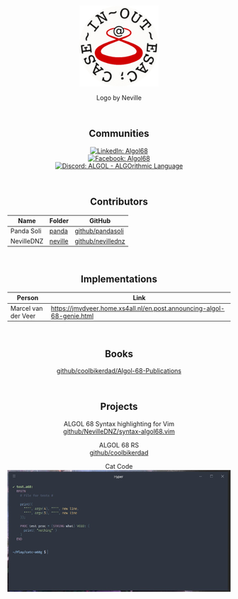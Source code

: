 <div align='center'>

<img src='doc/icon.png' alt='ALGOL logo icon' height='182'/>

Logo by Neville

<br/>

## Communities
[![LinkedIn: Algol68](https://img.shields.io/badge/Algol68-0a66c2?style=for-the-badge&logo=linkedin&logoColor=white)](https://linkedin.com/groups/2333923)  
[![Facebook: Algol68](https://img.shields.io/badge/Algol68-2e89ff?style=for-the-badge&logo=facebook&logoColor=white)](https://facebook.com/groups/Algol68)  
[![Discord: ALGOL - ALGOrithmic Language](https://img.shields.io/badge/ALGOL%20--%20ALGOrithmic%20Language-5865f2?style=for-the-badge&logo=discord&logoColor=white)](https://discord.gg/VASsqCvs)

<br/>

## Contributors
| Name       | Folder             | GitHub
| ---------- | ------------------ | --------------------------------------------
| Panda Soli | [panda](panda)     | [github/pandasoli](https://github.com/pandasoli)
| NevilleDNZ | [neville](neville) | [github/nevillednz](https://github.com/nevillednz)

<br/>

## Implementations
| Person              | Link
| ------------------- | -------
| Marcel van der Veer | https://jmvdveer.home.xs4all.nl/en.post.announcing-algol-68-genie.html

<br/>

## Books
[github/coolbikerdad/Algol-68-Publications](https://github.com/coolbikerdad/Algol-68-Publications)

<br/>

## Projects
ALGOL 68 Syntax highlighting for Vim  
[github/NevilleDNZ/syntax-algol68.vim](https://github.com/NevilleDNZ/syntax-algol68.vim)

ALGOL 68 RS  
[github/coolbikerdad](https://github.com/coolbikerdad)

Cat Code
[
  ![Cat Code](doc/thumbs/cat-code.jpg)
](https://github.com/pandasoli/catc-a68g)

